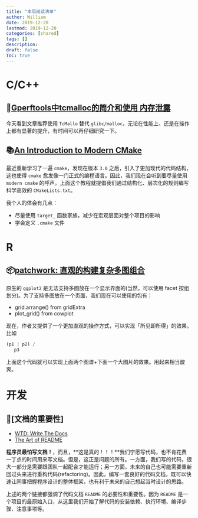 ```yaml
---
title: "本周阅读清单"
author: William
date: 2019-12-20
lastmod: 2019-12-20
categories: [shared]
tags: []
description: 
draft: false
ToC: true
---
```


# C/C++

## 🔖[Gperftools中tcmalloc的简介和使用 内存泄露](http://www.cppblog.com/markqian86/archive/2018/08/24/215870.html)

今天看到文章推荐使用 `TcMallo` 替代 `glibc/malloc`，无论在性能上、还是在操作上都有显著的提升，有时间可以再仔细研究一下。

## 📚[An Introduction to Modern CMake](https://cliutils.gitlab.io/modern-cmake/)

最近重新学习了一遍 `cmake`，发现在版本 `3.0` 之后，引入了更加现代的代码结构，这也使得 `cmake` 愈发像一门正式的编程语言。因此，我们现在会听到要尽量使用 `modern cmake` 的呼声。上面这个教程就提倡我们通过结构化、层次化的规则编写科学高效的 `CMakeLists.txt`。

我个人的体会有几点：
- 尽量使用 `target_` 函数家族，减少在宏观层面对整个项目的影响
- 学会定义 `.cmake` 文件



# R

## 📦[patchwork: 直观的构建复杂多图组合](https://www.data-imaginist.com/2019/patch-it-up-and-send-it-out/)

原生的 `ggplot2` 是无法支持多图放在一个显示界面的(当然，可以使用 facet 按组划分)。为了支持多图放在一个页面，我们现在可以使用的包有：

- grid.arrange() from gridExtra
- plot_grid() from cowplot

现在，作者又提供了一个更加直观的操作方式，可以实现「所见即所得」的效果，比如

```r
(p1 | p2) /
   p3
```

上面这个代码就可以实现上面两个图谱+下面一个大图片的效果。用起来相当酸爽。



# 开发

## 📄[文档的重要性]
   
- [WTD: Write The Docs](https://www.writethedocs.org/)
- [The Art of README](https://github.com/noffle/art-of-readme/blob/master/README-zh.md) 

**程序员最怕写文档！**，而且，**这是真的！！！**我们宁愿写代码，也不肯花费一丁点的时间用来写文档。但是，这正是问题的所有。一方面，我们写的代码，很大一部分是需要跟团队一起配合才能运行；另一方面，未来的自己也可能需要重新回过头来进行重构代码(refactoring)。因此，编写一套良好的代码文档，既可以快速让同事把握程序设计的整体框架，也有利于未来的自己想起当时设计的思路。

上述的两个链接都强调了代码文档 `README` 的必要性和重要性。因为 `README` 是一个项目的最原始入口，从这里我们开始了解代码的安装依赖、执行环境、编译步骤、注意事项等。

    







